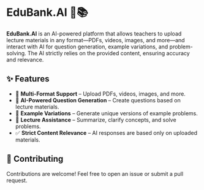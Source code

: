 # EduBank.AI 🚀📚

**EduBank.AI** is an AI-powered platform that allows teachers to upload lecture materials in any format—PDFs, videos, images, and more—and interact with AI for question generation, example variations, and problem-solving. The AI strictly relies on the provided content, ensuring accuracy and relevance.

## ✨ Features
- 📂 **Multi-Format Support** – Upload PDFs, videos, images, and more.
- 🧠 **AI-Powered Question Generation** – Create questions based on lecture materials.
- 🔄 **Example Variations** – Generate unique versions of example problems.
- 📖 **Lecture Assistance** – Summarize, clarify concepts, and solve problems.
- ✅ **Strict Content Relevance** – AI responses are based only on uploaded materials.

## 🤝 Contributing
Contributions are welcome! Feel free to open an issue or submit a pull request.
